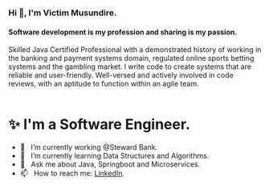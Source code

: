 ### Hi 👋, I'm Victim Musundire.

#### Software development is my profession and sharing is my passion.

Skilled Java Certified Professional with a demonstrated history of working in the banking and payment systems domain, regulated online sports betting systems and the gambling market. l write code to create systems that are reliable and user-friendly. Well-versed and actively involved in code reviews, with an aptitude to function within an agile team.
<br/>
<br/>

# ✨  I'm a Software Engineer.

- 🔭 &nbsp; I’m currently working @Steward Bank.
- 🌱 &nbsp; I’m currently learning Data Structures and Algorithms. 
- 💬 &nbsp; Ask me about Java, Springboot and Microservices.
- 📫 &nbsp; How to reach me: [LinkedIn](https://www.linkedin.com/in/victim-musundire).



